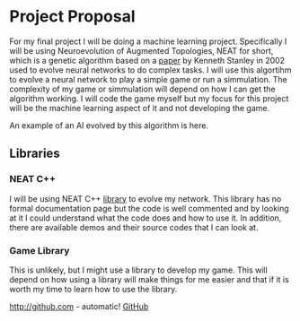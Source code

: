 # Project Proposal

For my final project I will be doing a machine learning project. Specifically I will be using Neuroevolution of Augmented Topologies, NEAT for short, which is a genetic algorithm based on a [paper](http://nn.cs.utexas.edu/downloads/papers/stanley.ec02.pdf) by Kenneth Stanley in 2002 used to evolve neural networks to do complex tasks. I will use this algortihm to evolve a neural network to play a simple game or run a simmulation. The complexity of my game or simmulation will depend on how I can get the algorithm working. I will code the game myself but my focus for this project will be the machine learning aspect of it and not developing the game.

An example of an AI evolved by this algorithm is here.


## Libraries
### NEAT C++
I will be using NEAT C++ [library](http://nn.cs.utexas.edu/?neat-c) to evolve my network.
This library has no formal documentation page but the code is well commented and by looking at it I could understand what the code does and how to use it. In addition, there are available demos and their source codes that I can look at.

### Game Library
This is unlikely, but I might use a library to develop my game. This will depend on how using a library will make things for me easier and that if it is worth my time to learn how to use the library.



http://github.com - automatic!
[GitHub](http://github.com)


